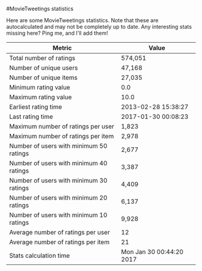 #MovieTweetings statistics

Here are some MovieTweetings statistics. Note that these are autocalculated and may not be completely up to date. Any interesting stats missing here? Ping me, and I'll add them!

Metric | Value
--- | ---
Total number of ratings                 | 574,051
Number of unique users                  | 47,168
Number of unique items                  | 27,035
Minimum rating value                    | 0.0
Maximum rating value                    | 10.0
Earliest rating time                    | 2013-02-28 15:38:27
Last rating time                        | 2017-01-30 00:08:23
Maximum number of ratings per user      | 1,823
Maximum number of ratings per item      | 2,978
Number of users with minimum 50 ratings | 2,677
Number of users with minimum 40 ratings | 3,387
Number of users with minimum 30 ratings | 4,409
Number of users with minimum 20 ratings | 6,137
Number of users with minimum 10 ratings | 9,928
Average number of ratings per user      | 12
Average number of ratings per item      | 21
Stats calculation time                  | Mon Jan 30 00:44:20 2017

